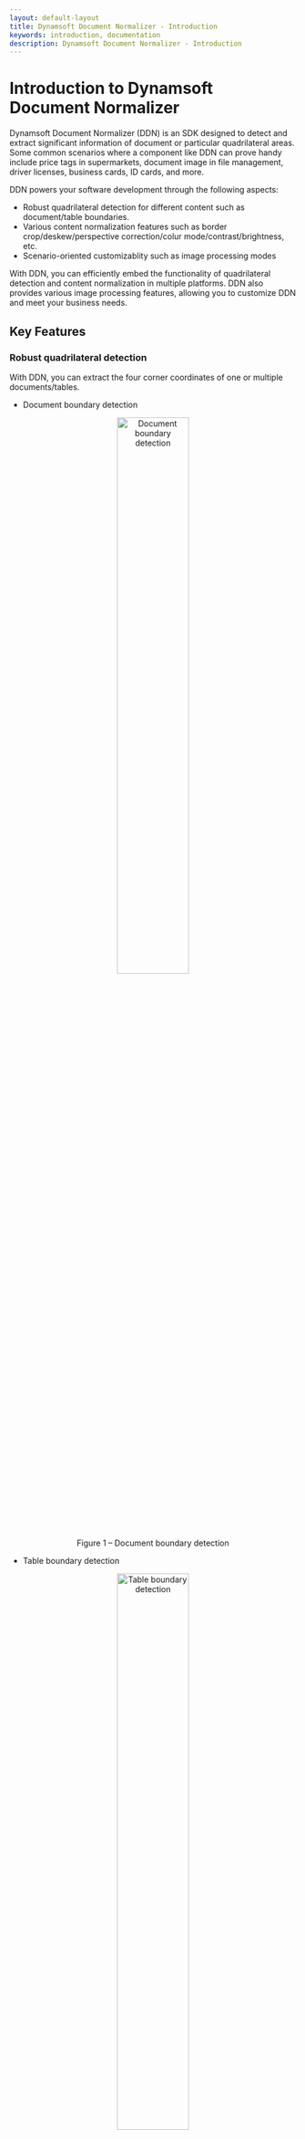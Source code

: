 ```yaml
---
layout: default-layout
title: Dynamsoft Document Normalizer - Introduction
keywords: introduction, documentation
description: Dynamsoft Document Normalizer - Introduction
---
```


# Introduction to Dynamsoft Document Normalizer

Dynamsoft Document Normalizer (DDN) is an SDK designed to detect and extract significant information of document or particular quadrilateral areas. Some common scenarios where a component like DDN can prove handy include price tags in supermarkets, document image in file management, driver licenses, business cards, ID cards, and more.

DDN powers your software development through the following aspects:

- Robust quadrilateral detection for different content such as document/table boundaries.
- Various content normalization features such as border crop/deskew/perspective correction/colur mode/contrast/brightness, etc.
- Scenario-oriented customizablity such as image processing modes

With DDN, you can efficiently embed the functionality of quadrilateral detection and content normalization in multiple platforms. DDN also provides various image processing features, allowing you to customize DDN and meet your business needs.

## Key Features

### Robust quadrilateral detection

With DDN, you can extract the four corner coordinates of one or multiple documents/tables.

- Document boundary detection

<div align="center">
   <p><img src="assets/document-boundary-detection.jpg" alt="Document boundary detection" width="50%" /></p>
   <p>Figure 1 – Document boundary detection</p>
</div>

- Table boundary detection

<div align="center">
   <p><img src="assets/table-boundary-detection.jpg" alt="Table boundary detection" width="50%" /></p>
   <p>Figure 2 – Table boundary detection</p>
</div>

- Multiple boundaries in one detection

<div align="center">
   <p><img src="assets/multiple-boundaries-detection.jpg" alt="Multiple boundaries detection" width="50%" /></p>
   <p>Figure 3 – Multiple boundaries in one detection</p>
</div>

Don’t worry if your documents/tables are blurry, damaged, too colorful or peculiar in any way. DDN provides various image processing settings for fully customization. Our default settings are sufficient for most cases. However, additional tweaks can be made for your specific cases to achieve greater speed and accuracy.

### Various content normalization features

Do you want to convert a document photo that is randomly taken, to a document image that looks like a carefully scanned document? With DDN, you can easily extract documents from photos, and normalize them in various ways.

- Border crop

Trims the current image, removing the space around the borders.

- Deskew

It is usually used to straighten scanned documents. Deskewing is the process of removing skew by rotating the image by the same degree but in the opposite direction.

- Perspective correction

It is usually used to correct perspective distortion introduced by the camera’s perspective relation to the target.

- Colour mode

Change the colour space of the output normalized image. DDN supports outputting colour, grayscale and binary images.

<div align="center">
   <p><img src="assets/color-mode-image.jpg" alt="Original image" width="100%" /></p>
   <p>Figure 4 – Original image and output colour/grayscale/binary image</p>
</div>

- Brightness and Contrast

Adjust the brightness and contrast of the output normalized image.

### Scenario-oriented customizablity

In order to cope with various scenarios, DDN provides a variety of image processing modes at each stage of the algorithm process to maintain great scalability.

For example, [`BinarizationModes`]({{site.parameters_reference }}binarization-modes.html) provides several image binarization methods and [`RegionPredetectionModes`]({{site.parameters_reference }}region-predetection-modes.html) provides different pre-detection methods to help locate the ROI.

These modes can be configured not only through API but also through a configuration template (as file, string, JSON etc.). Furthermore, the implementation of these modes can be customized according to customer scenarios to seamlessly integrated with customer's project.

## How to use

DDN SDK consists of four modules as shown in the following table. This structure is shared between all platform versions of DDN SDK, which makes it easier to integrate and support multiple operating systems in your apps.

Table 1 – Modules description of the SDK

| Module Name | Description | Primary Classes |
| ---- | ----------- |-------|
| **DynamsoftDocumentNormalizer** | The Dynamsoft Document Normalizer SDK, including document normalizer related APIs. | **DocumentNormalizer** |
| **DynamsoftIntermediateResult** | The common intermediate result library of Dynamsoft's capture vision SDKs, including all intermediate results produced in the process of decoding a barcode, recognizing a label or normalizing a document. | **The APIs are for internal use only and is not public yet**|
| **DynamsoftImageProcessing** | The image processing library of Dynamsoft's capture vision SDKs, including image processing algorithms and APIs. | **The APIs are for internal use only and is not public yet**|
| **DynamsoftCore**  | The core library of Dynamsoft's capture vision SDKs, including common basic structure and license related APIs. | **LicenseManager**<br/>**ImageData**<br/>**Quadrilateral**<br/>**......**|

### Interact with mobile camera

In real life, document quad detection and content normalization often occurs in mobile catpure scenarios. In order to simplify the integration cost and provide more convenient functions such as camera control, camera preview and interactive editing etc., we recommend that you use the Dynamsoft Camera Enhancer(DCE) SDK with DDN to complete the document normalizer on the mobile side. The DCE SDK provides three primary classes:

- **CameraEnhancer**
- **DCECameraView**
- **DCEImageEditorView**

The easiest steps to integrate DDN and DCE into your application are as follows：

1. Add the DDN and DCE libraries and their dependencies to your project
2. Initialize the license via `LicenseManger`
3. Display the camera preview by creating an instance of `DCECameraView` and binding it to a new instance of `CameraEnhancer`.
4. Create an instance of `DocumentNormalizer` and set the instance of `CameraEnhancer` as the image source.
5. Register a quad detection result listener to receive detection events. You can obtain the detected quads and the corresponding image in the callback function.
6. If you want to make additional manual adjustments to the detected quads, preview the captured image and detected quads in `DCEImageEditorView`, which also provides the user with a magnified view to move points precisely.
7. Use the selected or created quad to normalize the captured image according to your application's needs.

## Usage scenarios

### Retail

In retail, DDN can help detect the price label boundaries or table boundaries in images. Additionally, the extracted images can be used for OCR engine recognition to extract text information.

### Identity Documents

In many scenarios, identity documents such as id card/passport need to be quickly located and identified. However, the captured images of id card/passport might not be uniformed. You may encounter images taken with different angles, lightings, clearness…etc. With DDN, you can detect the the boundaries of identity document images and normalize the ROI with ease. Therefore, the information extraction of ID document images will become easier.

### Document scanning and archiving

In government or large corporations, we want to keep an electronic version of paper documents. We often do so by taking photos or scanning of the documents. However, the captured document images might not be uniformed. You may encounter images taken with different angles, lightings, clearness…etc. With DDN, you can normalize the document images with ease. DDN also provide various settings so you can customize the outcome of the normalized document image to meet your needs.

## Cross-Platform Programming Languages

DDN is designed to be cross-platform. The core of DDN is written in C/C++ for performance. The library is wrapped for Java, Objective-C and other programming languages so that users can use DDN on iOS, Android, Windows, and Linux. Below is a list of supported OSes and corresponding programming languages:

| OS            | Programming Language |
|---------------|----------------------|
|Windows        | C/C++                |
|Linux          | C/C++                |
|Android        | Java                 |
|iOS            | Swift/Objective-C    |
